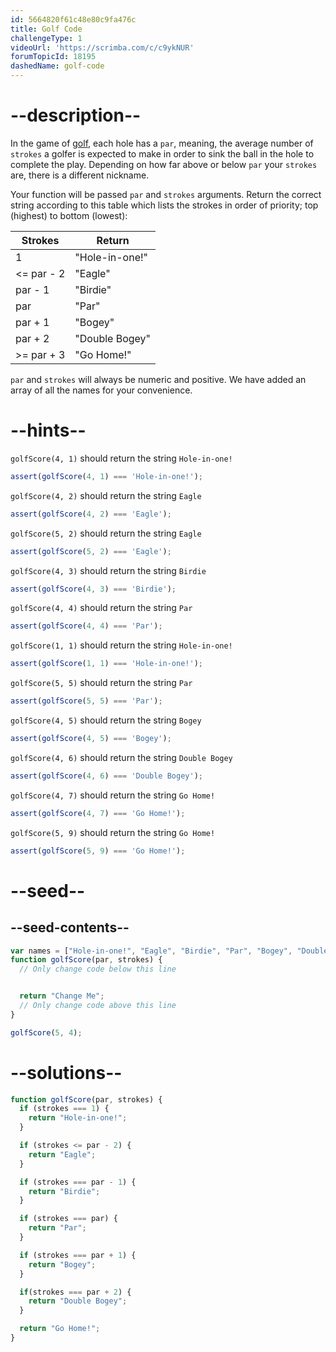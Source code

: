 ```yaml
---
id: 5664820f61c48e80c9fa476c
title: Golf Code
challengeType: 1
videoUrl: 'https://scrimba.com/c/c9ykNUR'
forumTopicId: 18195
dashedName: golf-code
---
```


# --description--

In the game of [golf](https://en.wikipedia.org/wiki/Golf), each hole has a `par`, meaning, the average number of `strokes` a golfer is expected to make in order to sink the ball in the hole to complete the play. Depending on how far above or below `par` your `strokes` are, there is a different nickname.

Your function will be passed `par` and `strokes` arguments. Return the correct string according to this table which lists the strokes in order of priority; top (highest) to bottom (lowest):

<table class='table table-striped'><thead><tr><th>Strokes</th><th>Return</th></tr></thead><tbody><tr><td>1</td><td>"Hole-in-one!"</td></tr><tr><td>&#x3C;= par - 2</td><td>"Eagle"</td></tr><tr><td>par - 1</td><td>"Birdie"</td></tr><tr><td>par</td><td>"Par"</td></tr><tr><td>par + 1</td><td>"Bogey"</td></tr><tr><td>par + 2</td><td>"Double Bogey"</td></tr><tr><td>>= par + 3</td><td>"Go Home!"</td></tr></tbody></table>

`par` and `strokes` will always be numeric and positive. We have added an array of all the names for your convenience.

# --hints--

`golfScore(4, 1)` should return the string `Hole-in-one!`

```js
assert(golfScore(4, 1) === 'Hole-in-one!');
```

`golfScore(4, 2)` should return the string `Eagle`

```js
assert(golfScore(4, 2) === 'Eagle');
```

`golfScore(5, 2)` should return the string `Eagle`

```js
assert(golfScore(5, 2) === 'Eagle');
```

`golfScore(4, 3)` should return the string `Birdie`

```js
assert(golfScore(4, 3) === 'Birdie');
```

`golfScore(4, 4)` should return the string `Par`

```js
assert(golfScore(4, 4) === 'Par');
```

`golfScore(1, 1)` should return the string `Hole-in-one!`

```js
assert(golfScore(1, 1) === 'Hole-in-one!');
```

`golfScore(5, 5)` should return the string `Par`

```js
assert(golfScore(5, 5) === 'Par');
```

`golfScore(4, 5)` should return the string `Bogey`

```js
assert(golfScore(4, 5) === 'Bogey');
```

`golfScore(4, 6)` should return the string `Double Bogey`

```js
assert(golfScore(4, 6) === 'Double Bogey');
```

`golfScore(4, 7)` should return the string `Go Home!`

```js
assert(golfScore(4, 7) === 'Go Home!');
```

`golfScore(5, 9)` should return the string `Go Home!`

```js
assert(golfScore(5, 9) === 'Go Home!');
```

# --seed--

## --seed-contents--

```js
var names = ["Hole-in-one!", "Eagle", "Birdie", "Par", "Bogey", "Double Bogey", "Go Home!"];
function golfScore(par, strokes) {
  // Only change code below this line


  return "Change Me";
  // Only change code above this line
}

golfScore(5, 4);
```

# --solutions--

```js
function golfScore(par, strokes) {
  if (strokes === 1) {
    return "Hole-in-one!";
  }

  if (strokes <= par - 2) {
    return "Eagle";
  }

  if (strokes === par - 1) {
    return "Birdie";
  }

  if (strokes === par) {
    return "Par";
  }

  if (strokes === par + 1) {
    return "Bogey";
  }

  if(strokes === par + 2) {
    return "Double Bogey";
  }

  return "Go Home!";
}
```

